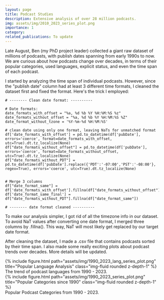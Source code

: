 ```yaml
---
layout: page
title: Podcast Studies
description: Extensive analysis of over 28 million podcasts. 
img: assets/img/2010_2023_series_plot.png
importance: 1
category: 
related_publications: To update
---
```


Late August, Ben (my PhD project leader) collected a giant raw dataset of millions of podcasts, with publish dates spanning from early 1990s to now. We are curious about how podcasts change over decades, in terms of their popular categories, used languages, explicit status, and even the time span of each podcast. 

I started by analyzing the time span of individual podcasts. However, since the "publish date" column had at least 3 different time formats, I cleaned the dataset first and fixed the format. Here's the trick I employed:

```
# -------- Clean date format: ----------

# Date formats:
date_formats_with_offset = "%a, %d %b %Y %H:%M:%S %z"
date_formats_without_offset = "%a, %d %b %Y %H:%M:%S %Z"
date_format_without_tzone = '%Y-%m-%d %H:%M:%S'

# clean date using only one format, leaving NaTs for unmatched format 
df['date_formats_with_offset'] = pd.to_datetime(df['pubDate'], errors='coerce', format=date_formats_with_offset, utc=True).dt.tz_localize(None)
df["date_formats_without_offset"] = pd.to_datetime(df['pubDate'], errors='coerce', format=date_formats_without_offset, utc=True).dt.tz_localize(None)
df["date_formats_without_PDT"] = pd.to_datetime(df['pubDate'].replace({'PDT':'-07:00','PST':'-08:00'}, regex=True), errors='coerce', utc=True).dt.tz_localize(None)


# Merge 3 columns  
df["date_format_same"] = df['date_formats_with_offset'].fillna(df["date_formats_without_offset"])
df['date_format_same_final'] = df["date_formats_without_PDT"].fillna(df["date_format_same"])

# -------- date format cleaned ----------

```

To make our analysis simpler, I got rid of all the timezone info in our dataset. To avoid NaT values after converting one date format, I merged three columns by .fillna(). This way, NaT will most likely get replaced by our target date format.     

After cleaning the dataset, I made a .csv file that contains podcasts sorted by their time span. I also made some really exciting plots about podcast trends over decades. More details will be updated. 
<div class="row">
    <div class="col-sm mt-3 mt-md-0">
        {% include figure.html path="assets/img/1990_2023_lang_series_plot.png" title="Popular Language Analysis" class="img-fluid rounded z-depth-1" %}
    </div>
</div>
<div class="caption">
    The trend of podcast languages from 1990 - 2023.
</div>

<!-- You can also put regular text between your rows of images.
Say you wanted to write a little bit about your project before you posted the rest of the images.
You describe how you toiled, sweated, *bled* for your project, and then... you reveal its glory in the next row of images. -->

<div class="row">
    <div class="col-sm mt-3 mt-md-0">
        {% include figure.html path="assets/img/1990_2023_series_plot.png" title="Popular Categories since 1990" class="img-fluid rounded z-depth-1" %}
    </div>
</div>
<div class="caption">
    Popular Podcast Categories from 1990 - 2023.
</div>




